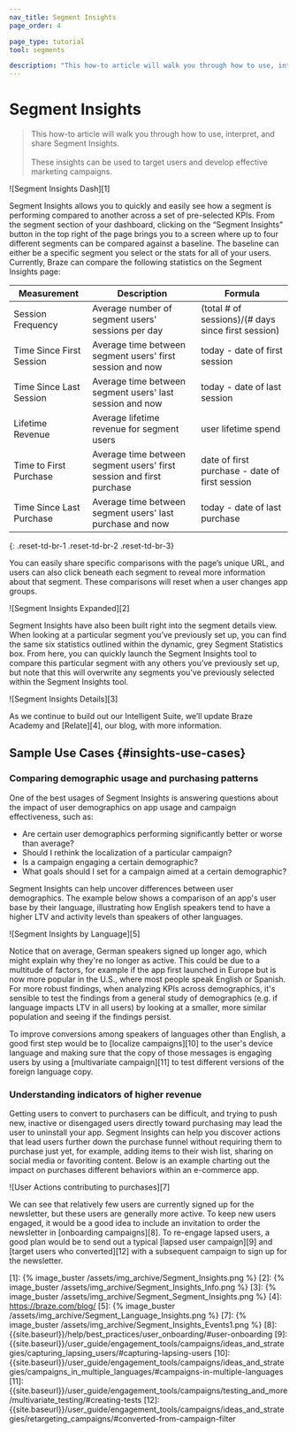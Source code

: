 ```yaml
---
nav_title: Segment Insights
page_order: 4

page_type: tutorial
tool: segments

description: "This how-to article will walk you through how to use, interpret and share Segment Insights."
---
```

# Segment Insights

> This how-to article will walk you through how to use, interpret, and share Segment Insights. 
> <br>
> <br> 
> These insights can be used to target users and develop effective marketing campaigns.


![Segment Insights Dash][1]

Segment Insights allows you to quickly and easily see how a segment is performing compared to another across a set of pre-selected KPIs. From the segment section of your dashboard, clicking on the “Segment Insights” button in the top right of the page brings you to a screen where up to four different segments can be compared against a baseline. The baseline can either be a specific segment you select or the stats for all of your users.  Currently, Braze can compare the following statistics on the Segment Insights page:

| Measurement | Description | Formula |
| --------------------- | ------------- | ------------- |
| Session Frequency | Average number of segment users' sessions per day | (total # of sessions)/(# days since first session) |
| Time Since First Session | Average time between segment users' first session and now | today - date of first session |
| Time Since Last Session | Average time between segment users' last session and now | today - date of last session |
| Lifetime Revenue | Average lifetime revenue for segment users | user lifetime spend |
| Time to First Purchase | Average time between segment users' first session and first purchase | date of first purchase - date of first session |
| Time Since Last Purchase | Average time between segment users' last purchase and now | today - date of last purchase |
{: .reset-td-br-1 .reset-td-br-2 .reset-td-br-3}

You can easily share specific comparisons with the page’s unique URL, and users can also click beneath each segment to reveal more information about that segment. These comparisons will reset when a user changes app groups.

![Segment Insights Expanded][2]

Segment Insights have also been built right into the segment details view. When looking at a particular segment you’ve previously set up, you can find the same six statistics outlined within the dynamic, grey Segment Statistics box. From here, you can quickly launch the Segment Insights tool to compare this particular segment with any others you’ve previously set up, but note that this will overwrite any segments you've previously selected within the Segment Insights tool.

![Segment Insights Details][3]

As we continue to build out our Intelligent Suite, we’ll update Braze Academy and [Relate][4], our blog, with more information.

## Sample Use Cases {#insights-use-cases}

### Comparing demographic usage and purchasing patterns

One of the best usages of Segment Insights is answering questions about the impact of user demographics on app usage and campaign effectiveness, such as:

- Are certain user demographics performing significantly better or worse than average?
- Should I rethink the localization of a particular campaign?
- Is a campaign engaging a certain demographic?
- What goals should I set for a campaign aimed at a certain demographic?

Segment Insights can help uncover differences between user demographics. The example below shows a comparison of an app's user base by their language, illustrating how English speakers tend to have a higher LTV and activity levels than speakers of other languages.

![Segment Insights by Language][5]

Notice that on average, German speakers signed up longer ago, which might explain why they're no longer as active. This could be due to a multitude of factors, for example if the app first launched in Europe but is now more popular in the U.S., where most people speak English or Spanish. For more robust findings, when analyzing KPIs across demographics, it's sensible to test the findings from a general study of demographics (e.g. if language impacts LTV in all users) by looking at a smaller, more similar population and seeing if the findings persist.

To improve conversions among speakers of languages other than English, a good first step would be to [localize campaigns][10] to the user's device language and making sure that the copy of those messages is engaging users by using a [multivariate campaign][11] to test different versions of the foreign language copy.

### Understanding indicators of higher revenue

Getting users to convert to purchasers can be difficult, and trying to push new, inactive or disengaged users directly toward purchasing may lead the user to uninstall your app. Segment Insights can help you discover actions that lead users further down the purchase funnel without requiring them to purchase just yet, for example, adding items to their wish list, sharing on social media or favoriting content. Below is an example charting out the impact on purchases different behaviors within an e-commerce app.

![User Actions contributing to purchases][7]

We can see that relatively few users are currently signed up for the newsletter, but these users are generally more active. To keep new users engaged, it would be a good idea to include an invitation to order the newsletter in [onboarding campaigns][8]. To re-engage lapsed users, a good plan would be to send out a typical [lapsed user campaign][9] and [target users who converted][12] with a subsequent campaign to sign up for the newsletter.

[1]: {% image_buster /assets/img_archive/Segment_Insights.png %}
[2]: {% image_buster /assets/img_archive/Segment_Insights_Info.png %}
[3]: {% image_buster /assets/img_archive/Segment_Segment_Insights.png %}
[4]: https://braze.com/blog/
[5]: {% image_buster /assets/img_archive/Segment_Language_Insights.png %}
[7]: {% image_buster /assets/img_archive/Segment_Insights_Events1.png %}
[8]: {{site.baseurl}}/help/best_practices/user_onboarding/#user-onboarding
[9]: {{site.baseurl}}/user_guide/engagement_tools/campaigns/ideas_and_strategies/capturing_lapsing_users/#capturing-lapsing-users
[10]: {{site.baseurl}}/user_guide/engagement_tools/campaigns/ideas_and_strategies/campaigns_in_multiple_languages/#campaigns-in-multiple-languages
[11]: {{site.baseurl}}/user_guide/engagement_tools/campaigns/testing_and_more/multivariate_testing/#creating-tests
[12]: {{site.baseurl}}/user_guide/engagement_tools/campaigns/ideas_and_strategies/retargeting_campaigns/#converted-from-campaign-filter
